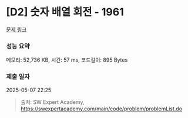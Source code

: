 # [D2] 숫자 배열 회전 - 1961 

[문제 링크](https://swexpertacademy.com/main/code/problem/problemDetail.do?contestProbId=AV5Pq-OKAVYDFAUq) 

### 성능 요약

메모리: 52,736 KB, 시간: 57 ms, 코드길이: 895 Bytes

### 제출 일자

2025-05-07 22:25



> 출처: SW Expert Academy, https://swexpertacademy.com/main/code/problem/problemList.do